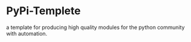 # PyPi-Templete
a template for producing high quality modules for the python community with automation.
